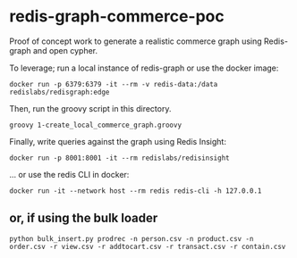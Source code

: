 # redis-graph-commerce-poc
Proof of concept work to generate a realistic commerce graph using Redis-graph and open cypher.

To leverage; run a local instance of redis-graph or use the docker image:

  `docker run -p 6379:6379 -it --rm -v redis-data:/data redislabs/redisgraph:edge`

Then, run the groovy script in this directory.

  `groovy 1-create_local_commerce_graph.groovy`

Finally, write queries against the graph using Redis Insight:

  `docker run -p 8001:8001 -it --rm redislabs/redisinsight`

... or use the redis CLI in docker:

  `docker run -it --network host --rm redis redis-cli -h 127.0.0.1`

## or, if using the bulk loader

`python bulk_insert.py prodrec -n person.csv -n product.csv -n order.csv -r view.csv -r addtocart.csv -r transact.csv -r contain.csv`
